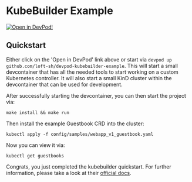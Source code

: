 # KubeBuilder Example

[![Open in DevPod!](https://devpod.sh/assets/open-in-devpod.svg)](https://devpod.sh/open#https://github.com/loft-sh/devpod)

## Quickstart 

Either click on the 'Open in DevPod' link above or start via `devpod up github.com/loft-sh/devpod-kubebuilder-example`. This will start a small devcontainer that has all the needed tools to start working on a custom Kubernetes controller. It will also start a small KinD cluster within the devcontainer that can be used for development.

After successfully starting the devcontainer, you can then start the project via:

```
make install && make run
```

Then install the example Guestbook CRD into the cluster:

```
kubectl apply -f config/samples/webapp_v1_guestbook.yaml
```

Now you can view it via:

```
kubectl get guestbooks
```

Congrats, you just completed the kubebuilder quickstart. For further information, please take a look at their [official docs](https://book.kubebuilder.io/quick-start.html#test-it-out).
